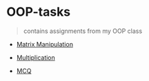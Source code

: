 # OOP-tasks
> contains assignments from my OOP class

 -  [Matrix Manipulation](./java/MatrixManipulation.java)

 -  [Multiplication](./java/Multiplication.java)

 -  [MCQ](./python/mcq.py)
